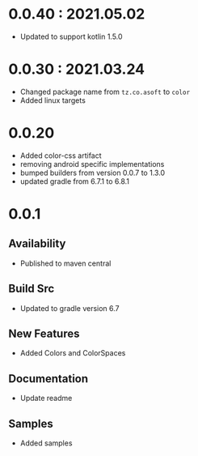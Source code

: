 # 0.0.40 : 2021.05.02

- Updated to support kotlin 1.5.0

# 0.0.30 : 2021.03.24

- Changed package name from `tz.co.asoft` to `color`
- Added linux targets

# 0.0.20

- Added color-css artifact
- removing android specific implementations
- bumped builders from version 0.0.7 to 1.3.0
- updated gradle from 6.7.1 to 6.8.1

# 0.0.1

## Availability

- Published to maven central

## Build Src

- Updated to gradle version 6.7

## New Features

- Added Colors and ColorSpaces

## Documentation

- Update readme

## Samples

- Added samples